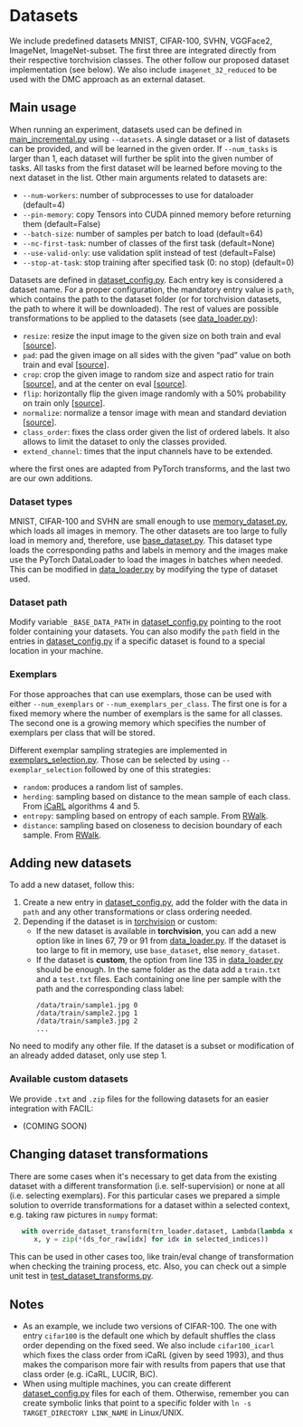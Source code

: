 # Datasets
We include predefined datasets MNIST, CIFAR-100, SVHN, VGGFace2, ImageNet, ImageNet-subset. The first three are
integrated directly from their respective torchvision classes. The other follow our proposed dataset implementation
(see below). We also include `imagenet_32_reduced` to be used with the DMC approach as an external dataset.

## Main usage
When running an experiment, datasets used can be defined in [main_incremental.py](../main_incremental.py) using
`--datasets`. A single dataset or a list of datasets can be provided, and will be learned in the given order. If
`--num_tasks` is larger than 1, each dataset will further be split into the given number of tasks. All tasks from the
first dataset will be learned before moving to the next dataset in the list. Other main arguments related to datasets
are:

* `--num-workers`: number of subprocesses to use for dataloader (default=4)
* `--pin-memory`: copy Tensors into CUDA pinned memory before returning them (default=False)
* `--batch-size`: number of samples per batch to load (default=64)
* `--nc-first-task`: number of classes of the first task (default=None)
* `--use-valid-only`: use validation split instead of test (default=False)
* `--stop-at-task`: stop training after specified task (0: no stop) (default=0)

Datasets are defined in [dataset_config.py](dataset_config.py). Each entry key is considered a dataset name. For a
proper configuration, the mandatory entry value is `path`, which contains the path to the dataset folder (or for
torchvision datasets, the path to where it will be downloaded). The rest of values are possible transformations to be
applied to the datasets (see [data_loader.py](data_loader.py)):

* `resize`: resize the input image to the given size on both train and eval
  [[source](https://pytorch.org/vision/0.8/transforms.html#torchvision.transforms.Resize)].
* `pad`: pad the given image on all sides with the given “pad” value on both train and eval
  [[source](https://pytorch.org/vision/0.8/transforms.html#torchvision.transforms.functional.pad)].
* `crop`: crop the given image to random size and aspect ratio for train
  [[source](https://pytorch.org/vision/0.8/transforms.html#torchvision.transforms.RandomResizedCrop)], and at the center
  on eval [[source](https://pytorch.org/vision/0.8/transforms.html#torchvision.transforms.CenterCrop)].
* `flip`: horizontally flip the given image randomly with a 50% probability on train only
  [[source](https://pytorch.org/vision/0.8/transforms.html#torchvision.transforms.RandomHorizontalFlip)].
* `normalize`: normalize a tensor image with mean and standard deviation
  [[source](https://pytorch.org/vision/0.8/transforms.html#torchvision.transforms.Normalize)].
* `class_order`: fixes the class order given the list of ordered labels. It also allows to limit the dataset to only the
  classes provided.
* `extend_channel`: times that the input channels have to be extended.

where the first ones are adapted from PyTorch transforms, and the last two are our own additions.

### Dataset types
MNIST, CIFAR-100 and SVHN are small enough to use [memory_dataset.py](memory_dataset.py), which loads all images in
memory. The other datasets are too large to fully load in memory and, therefore, use [base_dataset.py](base_dataset.py).
This dataset type loads the corresponding paths and labels in memory and the images make use the PyTorch DataLoader to
load the images in batches when needed. This can be modified in [data_loader.py](data_loader.py#L64) by modifying the
type of dataset used.

### Dataset path
Modify variable `_BASE_DATA_PATH` in [dataset_config.py](dataset_config.py) pointing to the root folder containing your
datasets. You can also modify the `path` field in the entries in [dataset_config.py](dataset_config.py) if a specific
dataset is found to a special location in your machine.

### Exemplars
For those approaches that can use exemplars, those can be used with either `--num_exemplars` or `--num_exemplars_per_class`. The first one is for a fixed memory where the number of exemplars is the same for all classes. The second one is a growing memory which specifies the number of exemplars per class that will be stored. 

Different exemplar sampling strategies are implemented in [exemplars_selection.py](exemplars_selection.py). Those can be selected by using `--exemplar_selection` followed by one of this strategies:

* `random`: produces a random list of samples.
* `herding`: sampling based on distance to the mean sample of each class. From [iCaRL](https://openaccess.thecvf.com/content_cvpr_2017/papers/Rebuffi_iCaRL_Incremental_Classifier_CVPR_2017_paper.pdf) algorithms 4 and 5.
* `entropy`: sampling based on entropy of each sample. From [RWalk](http://arxiv-export-lb.library.cornell.edu/pdf/1801.10112).
* `distance`: sampling based on closeness to decision boundary of each sample. From [RWalk](http://arxiv-export-lb.library.cornell.edu/pdf/1801.10112).


## Adding new datasets
To add a new dataset, follow this:

1. Create a new entry in [dataset_config.py](dataset_config.py), add the folder with the data in `path` and any other transformations or class ordering needed.
2. Depending if the dataset is in [torchvision](https://pytorch.org/docs/stable/torchvision/datasets.html) or custom:
   * If the new dataset is available in **torchvision**, you can add a new option like in lines 67, 79 or 91 from [data_loader.py](data_loader.py). If the dataset is too large to fit in memory, use `base_dataset`, else `memory_dataset`.
   * If the dataset is **custom**, the option from line 135 in [data_loader.py](data_loader.py) should be enough. In the same folder as the data add a `train.txt` and a `test.txt` files. Each containing one line per sample with the path and the corresponding class label:
      ```
      /data/train/sample1.jpg 0
      /data/train/sample2.jpg 1
      /data/train/sample3.jpg 2
      ...
      ```

No need to modify any other file. If the dataset is a subset or modification of an already added dataset, only use step 1.

### Available custom datasets
We provide `.txt` and `.zip` files for the following datasets for an easier integration with FACIL:

* (COMING SOON)

## Changing dataset transformations

There are some cases when it's necessary to get data from the existing dataset with a different transformation (i.e. self-supervision) or none at all (i.e. selecting exemplars). For this particular cases we prepared a simple solution to override transformations for a dataset within a selected context, e.g. taking raw pictures in `numpy` format: 

```python
   with override_dataset_transform(trn_loader.dataset, Lambda(lambda x: np.array(x))) as ds_for_raw:
      x, y = zip(*(ds_for_raw[idx] for idx in selected_indices))
```

This can be used in other cases too, like train/eval change of transformation when checking the training process, etc. Also, you can check out a simple unit test in [test_dataset_transforms.py](src/tests/test_datasets_transforms.py). 

## Notes
* As an example, we include two versions of CIFAR-100. The one with entry `cifar100` is the default one which by default
  shuffles the class order depending on the fixed seed. We also include `cifar100_icarl` which fixes the class order
  from iCaRL (given by seed 1993), and thus makes the comparison more fair with results from papers that use that class
  order (e.g. iCaRL, LUCIR, BiC).
* When using multiple machines, you can create different [dataset_config.py](dataset_config.py) files for each of them.
  Otherwise, remember you can create symbolic links that point to a specific folder with
  `ln -s TARGET_DIRECTORY LINK_NAME` in Linux/UNIX.
